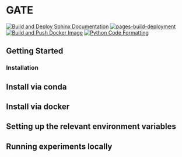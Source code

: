# GATE
[![Build and Deploy Sphinx Documentation](https://github.com/AntreasAntoniou/GATE-private/actions/workflows/sphinx-docs.yml/badge.svg)](https://github.com/AntreasAntoniou/GATE-private/actions/workflows/sphinx-docs.yml)
[![pages-build-deployment](https://github.com/AntreasAntoniou/GATE-private/actions/workflows/pages/pages-build-deployment/badge.svg)](https://github.com/AntreasAntoniou/GATE-private/actions/workflows/pages/pages-build-deployment)
[![Build and Push Docker Image](https://github.com/AntreasAntoniou/GATE-private/actions/workflows/docker-image.yml/badge.svg)](https://github.com/AntreasAntoniou/GATE-private/actions/workflows/docker-image.yml)
[![Python Code Formatting](https://github.com/AntreasAntoniou/GATE-private/actions/workflows/format-code.yml/badge.svg)](https://github.com/AntreasAntoniou/GATE-private/actions/workflows/format-code.yml)

## Getting Started

### Installation

## Install via conda

## Install via docker

## Setting up the relevant environment variables


## Running experiments locally

